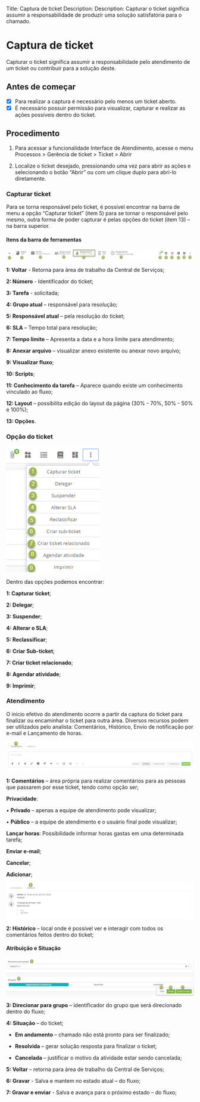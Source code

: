 Title: Captura de ticket
Description: Description: Capturar o ticket significa assumir a responsabilidade de produzir uma solução satisfatória para o chamado.

# Captura de ticket

Capturar o ticket significa assumir a responsabilidade pelo atendimento de um ticket ou contribuir para a solução deste.

## Antes de começar

- [X] Para realizar a captura é necessário pelo menos um ticket aberto.
- [X] É necessário possuir permissão para visualizar, capturar e realizar as ações possíveis dentro do ticket.

## Procedimento

1. Para acessar a funcionalidade Interface de Atendimento, acesse o menu Processos > Gerência de ticket > Ticket > Abrir

2. Localize o ticket desejado, pressionando uma vez para abrir as ações e selecionando o botão “Abrir” ou com um clique duplo para abri-lo diretamente.


### Capturar ticket

Para se torna responsável pelo ticket, é possível encontrar na barra de menu a opção “Capturar ticket” (item 5) para se tornar o responsável pelo mesmo, outra forma de poder capturar é pelas opções do ticket (item 13) – na barra superior.

#### Itens da barra de ferramentas

![Menu bar ticket 4biz][1]

**1: Voltar** - Retorna para área de trabalho da Central de Serviços;

**2: Número** - Identificador do ticket;

**3: Tarefa** - solicitada;

**4: Grupo atual** – responsável para resolução;

**5: Responsável atual** – pela resolução do ticket;

**6: SLA** – Tempo total para resolução;

**7: Tempo limite** – Apresenta a data e a hora limite para atendimento;

**8: Anexar arquivo** – visualizar anexo existente ou anexar novo arquivo;

**9: Visualizar fluxo**;

**10: Scripts**;

**11: Conhecimento da tarefa** – Aparece quando existe um conhecimento vinculado ao fluxo;

**12: Layout** – possibilita edição do layout da página (30% - 70%, 50% - 50% e 100%);

**13: Opções**.

### Opção do ticket

![tickets option ticket 4biz][2]

Dentro das opções podemos encontrar:

**1: Capturar ticket**;

**2: Delegar**;

**3: Suspender**;

**4: Alterar o SLA**;

**5: Reclassificar**;

**6: Criar Sub-ticket**;

**7: Criar ticket relacionado**;

**8: Agendar atividade**;

**9: Imprimir**;

### Atendimento

O início efetivo do atendimento ocorre a partir da captura do ticket para finalizar ou encaminhar o ticket para outra área. Diversos recursos podem ser utilizados pelo analista: Comentários, Histórico, Envio de notificação  por e-mail e Lançamento de horas.

![Attendance ticket 4biz][3]

**1: Comentários** – área própria para realizar comentários para as pessoas que passarem por esse ticket, tendo como opção ser;

**Privacidade**:

•	**Privado** – apenas a equipe de atendimento pode visualizar;

•	**Público** – a equipe de atendimento e o usuário final pode visualizar;

**Lançar horas**: Possibilidade informar horas gastas em uma determinada tarefa;

**Enviar e-mail**;

**Cancelar**;

**Adicionar**;

![Attendance ticket 4biz][4]

**2: Histórico** – local onde é possível ver e interagir com todos os comentários feitos dentro do ticket;

#### Atribuição e Situação

![Assignment and Situation ticket 4biz][5]

**3: Direcionar para grupo** – identificador do grupo que será direcionado dentro do fluxo;

**4: Situação** – do ticket;

- **Em andamento** – chamado não está pronto para ser finalizado;

- **Resolvida** – gerar solução resposta para finalizar o ticket;

- **Cancelada** – justificar o motivo da atividade estar sendo cancelada;

**5: Voltar** – retorna para área de trabalho da Central de Serviços;

**6: Gravar** - Salva e mantem no estado atual – do fluxo;

**7: Gravar e enviar** - Salva e avança para o próximo estado – do fluxo;

[1]:images/menu-bar-ticket-4biz.png
[2]:images/tickets-option-ticket.png
[3]:images/attendance-ticket-comment.png
[4]:images/attendance-ticket-history.png
[5]:images/assignment-and-situation-ticket.png
